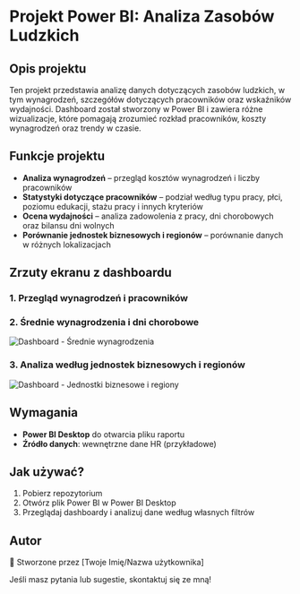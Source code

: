 # Projekt Power BI: Analiza Zasobów Ludzkich

## Opis projektu

Ten projekt przedstawia analizę danych dotyczących zasobów ludzkich, w tym wynagrodzeń, szczegółów dotyczących pracowników oraz wskaźników wydajności. Dashboard został stworzony w Power BI i zawiera różne wizualizacje, które pomagają zrozumieć rozkład pracowników, koszty wynagrodzeń oraz trendy w czasie.

## Funkcje projektu

- **Analiza wynagrodzeń** – przegląd kosztów wynagrodzeń i liczby pracowników
- **Statystyki dotyczące pracowników** – podział według typu pracy, płci, poziomu edukacji, stażu pracy i innych kryteriów
- **Ocena wydajności** – analiza zadowolenia z pracy, dni chorobowych oraz bilansu dni wolnych
- **Porównanie jednostek biznesowych i regionów** – porównanie danych w różnych lokalizacjach

## Zrzuty ekranu z dashboardu

### 1. Przegląd wynagrodzeń i pracowników


### 2. Średnie wynagrodzenia i dni chorobowe
![Dashboard - Średnie wynagrodzenia](./path-to-your-image-2.png)

### 3. Analiza według jednostek biznesowych i regionów
![Dashboard - Jednostki biznesowe i regiony](./path-to-your-image-3.png)

## Wymagania

- **Power BI Desktop** do otwarcia pliku raportu
- **Źródło danych**: wewnętrzne dane HR (przykładowe)

## Jak używać?

1. Pobierz repozytorium
2. Otwórz plik Power BI w Power BI Desktop
3. Przeglądaj dashboardy i analizuj dane według własnych filtrów

## Autor

📌 Stworzone przez [Twoje Imię/Nazwa użytkownika]

Jeśli masz pytania lub sugestie, skontaktuj się ze mną!
